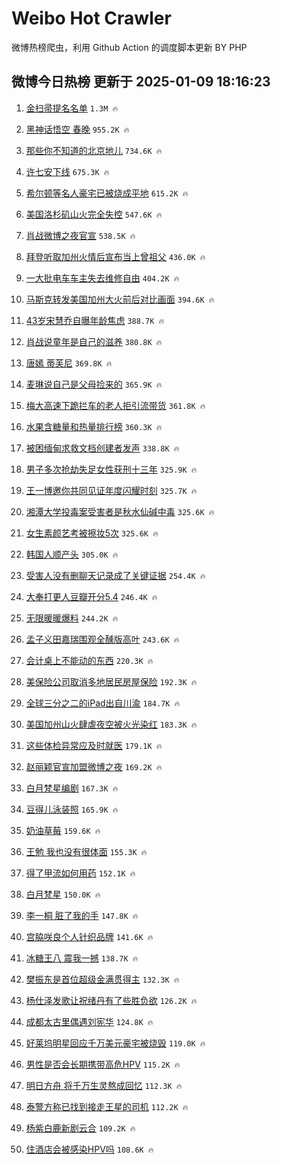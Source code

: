 # Weibo Hot Crawler 



微博热榜爬虫，利用 Github Action 的调度脚本更新 BY PHP 


## 微博今日热榜 更新于 2025-01-09 18:16:23 
1. [金扫帚提名名单](https://s.weibo.com/weibo?q=%E9%87%91%E6%89%AB%E5%B8%9A%E6%8F%90%E5%90%8D%E5%90%8D%E5%8D%95&t=31&band_rank=1&Refer=top) `1.3M 🔥` 

1. [黑神话悟空 春晚](https://s.weibo.com/weibo?q=%E9%BB%91%E7%A5%9E%E8%AF%9D%E6%82%9F%E7%A9%BA%20%E6%98%A5%E6%99%9A&t=31&band_rank=2&Refer=top) `955.2K 🔥` 

1. [那些你不知道的北京地儿](https://s.weibo.com/weibo?q=%23%E9%82%A3%E4%BA%9B%E4%BD%A0%E4%B8%8D%E7%9F%A5%E9%81%93%E7%9A%84%E5%8C%97%E4%BA%AC%E5%9C%B0%E5%84%BF%23&t=31&band_rank=3&Refer=top) `734.6K 🔥` 

1. [许七安下线](https://s.weibo.com/weibo?q=%E8%AE%B8%E4%B8%83%E5%AE%89%E4%B8%8B%E7%BA%BF&t=31&band_rank=4&Refer=top) `675.3K 🔥` 

1. [希尔顿等名人豪宅已被烧成平地](https://s.weibo.com/weibo?q=%23%E5%B8%8C%E5%B0%94%E9%A1%BF%E7%AD%89%E5%90%8D%E4%BA%BA%E8%B1%AA%E5%AE%85%E5%B7%B2%E8%A2%AB%E7%83%A7%E6%88%90%E5%B9%B3%E5%9C%B0%23&t=31&band_rank=5&Refer=top) `615.2K 🔥` 

1. [美国洛杉矶山火完全失控](https://s.weibo.com/weibo?q=%23%E7%BE%8E%E5%9B%BD%E6%B4%9B%E6%9D%89%E7%9F%B6%E5%B1%B1%E7%81%AB%E5%AE%8C%E5%85%A8%E5%A4%B1%E6%8E%A7%23&t=31&band_rank=6&Refer=top) `547.6K 🔥` 

1. [肖战微博之夜官宣](https://s.weibo.com/weibo?q=%23%E8%82%96%E6%88%98%E5%BE%AE%E5%8D%9A%E4%B9%8B%E5%A4%9C%E5%AE%98%E5%AE%A3%23&t=31&band_rank=7&Refer=top) `538.5K 🔥` 

1. [拜登听取加州火情后宣布当上曾祖父](https://s.weibo.com/weibo?q=%23%E6%8B%9C%E7%99%BB%E5%90%AC%E5%8F%96%E5%8A%A0%E5%B7%9E%E7%81%AB%E6%83%85%E5%90%8E%E5%AE%A3%E5%B8%83%E5%BD%93%E4%B8%8A%E6%9B%BE%E7%A5%96%E7%88%B6%23&t=31&band_rank=8&Refer=top) `436.0K 🔥` 

1. [一大批电车车主失去维修自由](https://s.weibo.com/weibo?q=%23%E4%B8%80%E5%A4%A7%E6%89%B9%E7%94%B5%E8%BD%A6%E8%BD%A6%E4%B8%BB%E5%A4%B1%E5%8E%BB%E7%BB%B4%E4%BF%AE%E8%87%AA%E7%94%B1%23&t=31&band_rank=9&Refer=top) `404.2K 🔥` 

1. [马斯克转发美国加州大火前后对比画面](https://s.weibo.com/weibo?q=%23%E9%A9%AC%E6%96%AF%E5%85%8B%E8%BD%AC%E5%8F%91%E7%BE%8E%E5%9B%BD%E5%8A%A0%E5%B7%9E%E5%A4%A7%E7%81%AB%E5%89%8D%E5%90%8E%E5%AF%B9%E6%AF%94%E7%94%BB%E9%9D%A2%23&t=31&band_rank=10&Refer=top) `394.6K 🔥` 

1. [43岁宋慧乔自曝年龄焦虑](https://s.weibo.com/weibo?q=%2343%E5%B2%81%E5%AE%8B%E6%85%A7%E4%B9%94%E8%87%AA%E6%9B%9D%E5%B9%B4%E9%BE%84%E7%84%A6%E8%99%91%23&t=31&band_rank=11&Refer=top) `388.7K 🔥` 

1. [肖战说童年是自己的滋养](https://s.weibo.com/weibo?q=%23%E8%82%96%E6%88%98%E8%AF%B4%E7%AB%A5%E5%B9%B4%E6%98%AF%E8%87%AA%E5%B7%B1%E7%9A%84%E6%BB%8B%E5%85%BB%23&t=31&band_rank=12&Refer=top) `380.8K 🔥` 

1. [唐嫣 蒂芙尼](https://s.weibo.com/weibo?q=%E5%94%90%E5%AB%A3%20%E8%92%82%E8%8A%99%E5%B0%BC&t=31&band_rank=13&Refer=top) `369.8K 🔥` 

1. [麦琳说自己是父母捡来的](https://s.weibo.com/weibo?q=%23%E9%BA%A6%E7%90%B3%E8%AF%B4%E8%87%AA%E5%B7%B1%E6%98%AF%E7%88%B6%E6%AF%8D%E6%8D%A1%E6%9D%A5%E7%9A%84%23&t=31&band_rank=14&Refer=top) `365.9K 🔥` 

1. [梅大高速下跪拦车的老人拒引流带货](https://s.weibo.com/weibo?q=%23%E6%A2%85%E5%A4%A7%E9%AB%98%E9%80%9F%E4%B8%8B%E8%B7%AA%E6%8B%A6%E8%BD%A6%E7%9A%84%E8%80%81%E4%BA%BA%E6%8B%92%E5%BC%95%E6%B5%81%E5%B8%A6%E8%B4%A7%23&t=31&band_rank=15&Refer=top) `361.8K 🔥` 

1. [水果含糖量和热量排行榜](https://s.weibo.com/weibo?q=%E6%B0%B4%E6%9E%9C%E5%90%AB%E7%B3%96%E9%87%8F%E5%92%8C%E7%83%AD%E9%87%8F%E6%8E%92%E8%A1%8C%E6%A6%9C&t=31&band_rank=16&Refer=top) `360.3K 🔥` 

1. [被困缅甸求救文档创建者发声](https://s.weibo.com/weibo?q=%E8%A2%AB%E5%9B%B0%E7%BC%85%E7%94%B8%E6%B1%82%E6%95%91%E6%96%87%E6%A1%A3%E5%88%9B%E5%BB%BA%E8%80%85%E5%8F%91%E5%A3%B0&t=31&band_rank=17&Refer=top) `338.8K 🔥` 

1. [男子多次抢劫失足女性获刑十三年](https://s.weibo.com/weibo?q=%23%E7%94%B7%E5%AD%90%E5%A4%9A%E6%AC%A1%E6%8A%A2%E5%8A%AB%E5%A4%B1%E8%B6%B3%E5%A5%B3%E6%80%A7%E8%8E%B7%E5%88%91%E5%8D%81%E4%B8%89%E5%B9%B4%23&t=31&band_rank=18&Refer=top) `325.9K 🔥` 

1. [王一博邀你共同见证年度闪耀时刻](https://s.weibo.com/weibo?q=%23%E7%8E%8B%E4%B8%80%E5%8D%9A%E9%82%80%E4%BD%A0%E5%85%B1%E5%90%8C%E8%A7%81%E8%AF%81%E5%B9%B4%E5%BA%A6%E9%97%AA%E8%80%80%E6%97%B6%E5%88%BB%23&t=31&band_rank=19&Refer=top) `325.7K 🔥` 

1. [湘潭大学投毒案受害者是秋水仙碱中毒](https://s.weibo.com/weibo?q=%23%E6%B9%98%E6%BD%AD%E5%A4%A7%E5%AD%A6%E6%8A%95%E6%AF%92%E6%A1%88%E5%8F%97%E5%AE%B3%E8%80%85%E6%98%AF%E7%A7%8B%E6%B0%B4%E4%BB%99%E7%A2%B1%E4%B8%AD%E6%AF%92%23&t=31&band_rank=20&Refer=top) `325.6K 🔥` 

1. [女生素颜艺考被擦妆5次](https://s.weibo.com/weibo?q=%23%E5%A5%B3%E7%94%9F%E7%B4%A0%E9%A2%9C%E8%89%BA%E8%80%83%E8%A2%AB%E6%93%A6%E5%A6%865%E6%AC%A1%23&t=31&band_rank=21&Refer=top) `325.6K 🔥` 

1. [韩国人顺产头](https://s.weibo.com/weibo?q=%E9%9F%A9%E5%9B%BD%E4%BA%BA%E9%A1%BA%E4%BA%A7%E5%A4%B4&t=31&band_rank=22&Refer=top) `305.0K 🔥` 

1. [受害人没有删聊天记录成了关键证据](https://s.weibo.com/weibo?q=%23%E5%8F%97%E5%AE%B3%E4%BA%BA%E6%B2%A1%E6%9C%89%E5%88%A0%E8%81%8A%E5%A4%A9%E8%AE%B0%E5%BD%95%E6%88%90%E4%BA%86%E5%85%B3%E9%94%AE%E8%AF%81%E6%8D%AE%23&t=31&band_rank=23&Refer=top) `254.4K 🔥` 

1. [大奉打更人豆瓣开分5.4](https://s.weibo.com/weibo?q=%23%E5%A4%A7%E5%A5%89%E6%89%93%E6%9B%B4%E4%BA%BA%E8%B1%86%E7%93%A3%E5%BC%80%E5%88%865.4%23&t=31&band_rank=24&Refer=top) `246.4K 🔥` 

1. [无限暖暖爆料](https://s.weibo.com/weibo?q=%23%E6%97%A0%E9%99%90%E6%9A%96%E6%9A%96%E7%88%86%E6%96%99%23&t=31&band_rank=25&Refer=top) `244.2K 🔥` 

1. [孟子义田嘉瑞围观全醺版高叶](https://s.weibo.com/weibo?q=%E5%AD%9F%E5%AD%90%E4%B9%89%E7%94%B0%E5%98%89%E7%91%9E%E5%9B%B4%E8%A7%82%E5%85%A8%E9%86%BA%E7%89%88%E9%AB%98%E5%8F%B6&t=31&band_rank=26&Refer=top) `243.6K 🔥` 

1. [会计桌上不能动的东西](https://s.weibo.com/weibo?q=%E4%BC%9A%E8%AE%A1%E6%A1%8C%E4%B8%8A%E4%B8%8D%E8%83%BD%E5%8A%A8%E7%9A%84%E4%B8%9C%E8%A5%BF&t=31&band_rank=27&Refer=top) `220.3K 🔥` 

1. [美保险公司取消多地居民房屋保险](https://s.weibo.com/weibo?q=%23%E7%BE%8E%E4%BF%9D%E9%99%A9%E5%85%AC%E5%8F%B8%E5%8F%96%E6%B6%88%E5%A4%9A%E5%9C%B0%E5%B1%85%E6%B0%91%E6%88%BF%E5%B1%8B%E4%BF%9D%E9%99%A9%23&t=31&band_rank=28&Refer=top) `192.3K 🔥` 

1. [全球三分之二的iPad出自川渝](https://s.weibo.com/weibo?q=%23%E5%85%A8%E7%90%83%E4%B8%89%E5%88%86%E4%B9%8B%E4%BA%8C%E7%9A%84iPad%E5%87%BA%E8%87%AA%E5%B7%9D%E6%B8%9D%23&t=31&band_rank=29&Refer=top) `184.7K 🔥` 

1. [美国加州山火肆虐夜空被火光染红](https://s.weibo.com/weibo?q=%23%E7%BE%8E%E5%9B%BD%E5%8A%A0%E5%B7%9E%E5%B1%B1%E7%81%AB%E8%82%86%E8%99%90%E5%A4%9C%E7%A9%BA%E8%A2%AB%E7%81%AB%E5%85%89%E6%9F%93%E7%BA%A2%23&t=31&band_rank=30&Refer=top) `183.3K 🔥` 

1. [这些体检异常应及时就医](https://s.weibo.com/weibo?q=%23%E8%BF%99%E4%BA%9B%E4%BD%93%E6%A3%80%E5%BC%82%E5%B8%B8%E5%BA%94%E5%8F%8A%E6%97%B6%E5%B0%B1%E5%8C%BB%23&t=31&band_rank=31&Refer=top) `179.1K 🔥` 

1. [赵丽颖官宣加盟微博之夜](https://s.weibo.com/weibo?q=%23%E8%B5%B5%E4%B8%BD%E9%A2%96%E5%AE%98%E5%AE%A3%E5%8A%A0%E7%9B%9F%E5%BE%AE%E5%8D%9A%E4%B9%8B%E5%A4%9C%23&t=31&band_rank=32&Refer=top) `169.2K 🔥` 

1. [白月梵星编剧](https://s.weibo.com/weibo?q=%E7%99%BD%E6%9C%88%E6%A2%B5%E6%98%9F%E7%BC%96%E5%89%A7&t=31&band_rank=33&Refer=top) `167.3K 🔥` 

1. [豆得儿泳装照](https://s.weibo.com/weibo?q=%23%E8%B1%86%E5%BE%97%E5%84%BF%E6%B3%B3%E8%A3%85%E7%85%A7%23&t=31&band_rank=34&Refer=top) `165.9K 🔥` 

1. [奶油草莓](https://s.weibo.com/weibo?q=%E5%A5%B6%E6%B2%B9%E8%8D%89%E8%8E%93&t=31&band_rank=35&Refer=top) `159.6K 🔥` 

1. [王勉 我也没有很体面](https://s.weibo.com/weibo?q=%E7%8E%8B%E5%8B%89%20%E6%88%91%E4%B9%9F%E6%B2%A1%E6%9C%89%E5%BE%88%E4%BD%93%E9%9D%A2&t=31&band_rank=36&Refer=top) `155.3K 🔥` 

1. [得了甲流如何用药](https://s.weibo.com/weibo?q=%23%E5%BE%97%E4%BA%86%E7%94%B2%E6%B5%81%E5%A6%82%E4%BD%95%E7%94%A8%E8%8D%AF%23&t=31&band_rank=37&Refer=top) `152.1K 🔥` 

1. [白月梵星](https://s.weibo.com/weibo?q=%E7%99%BD%E6%9C%88%E6%A2%B5%E6%98%9F&t=31&band_rank=38&Refer=top) `150.0K 🔥` 

1. [李一桐 脏了我的手](https://s.weibo.com/weibo?q=%E6%9D%8E%E4%B8%80%E6%A1%90%20%E8%84%8F%E4%BA%86%E6%88%91%E7%9A%84%E6%89%8B&t=31&band_rank=39&Refer=top) `147.8K 🔥` 

1. [宫脇咲良个人针织品牌](https://s.weibo.com/weibo?q=%23%E5%AE%AB%E8%84%87%E5%92%B2%E8%89%AF%E4%B8%AA%E4%BA%BA%E9%92%88%E7%BB%87%E5%93%81%E7%89%8C%23&t=31&band_rank=40&Refer=top) `141.6K 🔥` 

1. [冰糖王八 震我一撼](https://s.weibo.com/weibo?q=%E5%86%B0%E7%B3%96%E7%8E%8B%E5%85%AB%20%E9%9C%87%E6%88%91%E4%B8%80%E6%92%BC&t=31&band_rank=41&Refer=top) `138.7K 🔥` 

1. [樊振东是首位超级金满贯得主](https://s.weibo.com/weibo?q=%23%E6%A8%8A%E6%8C%AF%E4%B8%9C%E6%98%AF%E9%A6%96%E4%BD%8D%E8%B6%85%E7%BA%A7%E9%87%91%E6%BB%A1%E8%B4%AF%E5%BE%97%E4%B8%BB%23&t=31&band_rank=42&Refer=top) `132.3K 🔥` 

1. [杨仕泽发歌让祝绪丹有了些胜负欲](https://s.weibo.com/weibo?q=%23%E6%9D%A8%E4%BB%95%E6%B3%BD%E5%8F%91%E6%AD%8C%E8%AE%A9%E7%A5%9D%E7%BB%AA%E4%B8%B9%E6%9C%89%E4%BA%86%E4%BA%9B%E8%83%9C%E8%B4%9F%E6%AC%B2%23&t=31&band_rank=43&Refer=top) `126.2K 🔥` 

1. [成都太古里偶遇刘宪华](https://s.weibo.com/weibo?q=%E6%88%90%E9%83%BD%E5%A4%AA%E5%8F%A4%E9%87%8C%E5%81%B6%E9%81%87%E5%88%98%E5%AE%AA%E5%8D%8E&t=31&band_rank=44&Refer=top) `124.8K 🔥` 

1. [好莱坞明星回应千万美元豪宅被烧毁](https://s.weibo.com/weibo?q=%23%E5%A5%BD%E8%8E%B1%E5%9D%9E%E6%98%8E%E6%98%9F%E5%9B%9E%E5%BA%94%E5%8D%83%E4%B8%87%E7%BE%8E%E5%85%83%E8%B1%AA%E5%AE%85%E8%A2%AB%E7%83%A7%E6%AF%81%23&t=31&band_rank=45&Refer=top) `119.0K 🔥` 

1. [男性是否会长期携带高危HPV](https://s.weibo.com/weibo?q=%23%E7%94%B7%E6%80%A7%E6%98%AF%E5%90%A6%E4%BC%9A%E9%95%BF%E6%9C%9F%E6%90%BA%E5%B8%A6%E9%AB%98%E5%8D%B1HPV%23&t=31&band_rank=46&Refer=top) `115.2K 🔥` 

1. [明日方舟 将千万生灵熬成回忆](https://s.weibo.com/weibo?q=%E6%98%8E%E6%97%A5%E6%96%B9%E8%88%9F%20%E5%B0%86%E5%8D%83%E4%B8%87%E7%94%9F%E7%81%B5%E7%86%AC%E6%88%90%E5%9B%9E%E5%BF%86&t=31&band_rank=47&Refer=top) `112.3K 🔥` 

1. [泰警方称已找到接走王星的司机](https://s.weibo.com/weibo?q=%23%E6%B3%B0%E8%AD%A6%E6%96%B9%E7%A7%B0%E5%B7%B2%E6%89%BE%E5%88%B0%E6%8E%A5%E8%B5%B0%E7%8E%8B%E6%98%9F%E7%9A%84%E5%8F%B8%E6%9C%BA%23&t=31&band_rank=48&Refer=top) `112.2K 🔥` 

1. [杨紫白鹿新剧云合](https://s.weibo.com/weibo?q=%23%E6%9D%A8%E7%B4%AB%E7%99%BD%E9%B9%BF%E6%96%B0%E5%89%A7%E4%BA%91%E5%90%88%23&t=31&band_rank=49&Refer=top) `109.2K 🔥` 

1. [住酒店会被感染HPV吗](https://s.weibo.com/weibo?q=%23%E4%BD%8F%E9%85%92%E5%BA%97%E4%BC%9A%E8%A2%AB%E6%84%9F%E6%9F%93HPV%E5%90%97%23&t=31&band_rank=50&Refer=top) `108.6K 🔥` 


